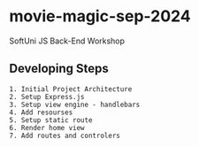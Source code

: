 # movie-magic-sep-2024
SoftUni JS Back-End Workshop


## Developing Steps
    1. Initial Project Architecture
    2. Setup Express.js
    3. Setup view engine - handlebars
    4. Add resourses
    5. Setup static route
    6. Render home view
    7. Add routes and controlers
